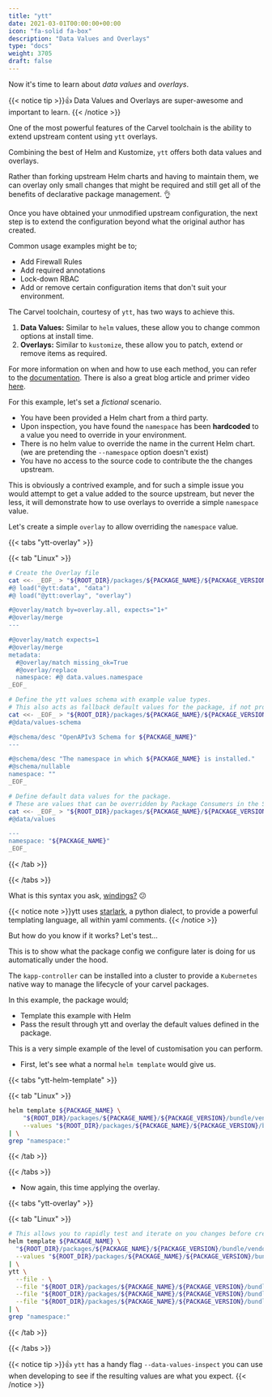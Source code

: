 ```yaml
---
title: "ytt"
date: 2021-03-01T00:00:00+00:00
icon: "fa-solid fa-box"
description: "Data Values and Overlays"
type: "docs"
weight: 3705
draft: false
---
```


Now it's time to learn about _data values_ and _overlays_.

{{< notice tip >}}👍 Data Values and Overlays are super-awesome and important to learn.
{{< /notice >}}

One of the most powerful features of the Carvel toolchain is the ability to extend upstream content using `ytt` overlays.

Combining the best of Helm and Kustomize, `ytt` offers both data values and overlays.

Rather than forking upstream Helm charts and having to maintain them, we can overlay only small changes that might be required and still get all of the benefits of declarative package management. :ok_hand:

Once you have obtained your unmodified upstream configuration, the next step is to extend the configuration beyond what the original author has created.

Common usage examples might be to;

- Add Firewall Rules
- Add required annotations
- Lock-down RBAC
- Add or remove certain configuration items that don't suit your environment.

The Carvel toolchain, courtesy of `ytt`, has two ways to achieve this.

1. **Data Values:** Similar to `helm` values, these allow you to change common options at install time.
1. **Overlays:** Similar to `kustomize`, these allow you to patch, extend or remove items as required.

For more information on when and how to use each method, you can refer to the [documentation](https://carvel.dev/ytt/docs/develop/data-values-vs-overlays/). There is also a great blog article and primer video [here](https://carvel.dev/blog/primer-on-ytt-overlays/).

For this example, let's set a _fictional_ scenario.

- You have been provided a Helm chart from a third party.
- Upon inspection, you have found the `namespace` has been **hardcoded** to a value you need to override in your environment.
- There is no helm value to override the name in the current Helm chart. (we are pretending the `--namespace` option doesn't exist)
- You have no access to the source code to contribute the the changes upstream.

This is obviously a contrived example, and for such a simple issue you would attempt to get a value added to the source upstream, but never the less, it will demonstrate how to use overlays to override a simple `namespace` value.

Let's create a simple `overlay` to allow overriding the `namespace` value.

{{< tabs "ytt-overlay" >}}

{{< tab "Linux" >}}

```bash
# Create the Overlay file
cat <<- _EOF_ > "${ROOT_DIR}/packages/${PACKAGE_NAME}/${PACKAGE_VERSION}/bundle/ytt/overlays/replace-namespace.yaml"
#@ load("@ytt:data", "data")
#@ load("@ytt:overlay", "overlay")

#@overlay/match by=overlay.all, expects="1+"
#@overlay/merge
---

#@overlay/match expects=1
#@overlay/merge
metadata:
  #@overlay/match missing_ok=True
  #@overlay/replace
  namespace: #@ data.values.namespace
_EOF_

# Define the ytt values schema with example value types.
# This also acts as fallback default values for the package, if not provided in values.yaml
cat <<- _EOF_ > "${ROOT_DIR}/packages/${PACKAGE_NAME}/${PACKAGE_VERSION}/bundle/ytt/schema.yaml"
#@data/values-schema

#@schema/desc "OpenAPIv3 Schema for ${PACKAGE_NAME}"
---

#@schema/desc "The namespace in which ${PACKAGE_NAME} is installed."
#@schema/nullable
namespace: ""
_EOF_

# Define default data values for the package.
# These are values that can be overridden by Package Consumers in the Secret config at install time.
cat <<- _EOF_ > "${ROOT_DIR}/packages/${PACKAGE_NAME}/${PACKAGE_VERSION}/bundle/ytt/defaults.yaml"
#@data/values

---
namespace: "${PACKAGE_NAME}"
_EOF_
```

{{< /tab >}}

{{< /tabs >}}

What is this syntax you ask, [windings?](https://en.wikipedia.org/wiki/Wingdings) :confused:

{{< notice note >}}ytt uses [starlark](https://github.com/bazelbuild/starlark), a python dialect, to provide a powerful templating language, all within yaml comments.
{{< /notice >}}

But how do you know if it works? Let's test...

This is to show what the package config we configure later is doing for us automatically under the hood.

The `kapp-controller` can be installed into a cluster to provide a `Kubernetes` native way to manage the lifecycle of your carvel packages.

In this example, the package would;

- Template this example with Helm
- Pass the result through ytt and overlay the default values defined in the package.

This is a very simple example of the level of customisation you can perform.

- First, let's see what a normal `helm template` would give us.

{{< tabs "ytt-helm-template" >}}

{{< tab "Linux" >}}

```bash
helm template ${PACKAGE_NAME} \
    "${ROOT_DIR}/packages/${PACKAGE_NAME}/${PACKAGE_VERSION}/bundle/vendor/helm/" \
    --values "${ROOT_DIR}/packages/${PACKAGE_NAME}/${PACKAGE_VERSION}/bundle/vendor/helm/values.yaml" \
| \
grep "namespace:"
```

{{< /tab >}}

{{< /tabs >}}

- Now again, this time applying the overlay.

{{< tabs "ytt-overlay" >}}

{{< tab "Linux" >}}

```bash
# This allows you to rapidly test and iterate on you changes before creating the entire package.
helm template ${PACKAGE_NAME} \
  "${ROOT_DIR}/packages/${PACKAGE_NAME}/${PACKAGE_VERSION}/bundle/vendor/helm/" \
  --values "${ROOT_DIR}/packages/${PACKAGE_NAME}/${PACKAGE_VERSION}/bundle/vendor/helm/values.yaml" \
| \
ytt \
  --file - \
  --file "${ROOT_DIR}/packages/${PACKAGE_NAME}/${PACKAGE_VERSION}/bundle/ytt/schema.yaml" \
  --file "${ROOT_DIR}/packages/${PACKAGE_NAME}/${PACKAGE_VERSION}/bundle/ytt/defaults.yaml" \
  --file "${ROOT_DIR}/packages/${PACKAGE_NAME}/${PACKAGE_VERSION}/bundle/ytt/overlays" \
| \
grep "namespace:"
```

{{< /tab >}}

{{< /tabs >}}

{{< notice tip >}}👍 `ytt` has a handy flag `--data-values-inspect` you can use when developing to see if the resulting values are what you expect.
{{< /notice >}}
